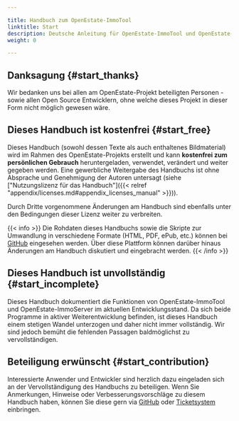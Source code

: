 ```yaml
---

title: Handbuch zum OpenEstate-ImmoTool
linktitle: Start
description: Deutsche Anleitung für OpenEstate-ImmoTool und OpenEstate-ImmoServer…
weight: 0

---
```



## Danksagung {#start_thanks}

Wir bedanken uns bei allen am OpenEstate-Projekt beteiligten Personen - sowie allen Open Source Entwicklern, ohne welche dieses Projekt in dieser Form nicht möglich gewesen wäre.


## Dieses Handbuch ist kostenfrei {#start_free}

Dieses Handbuch (sowohl dessen Texte als auch enthaltenes Bildmaterial) wird im Rahmen des OpenEstate-Projekts erstellt und kann **kostenfrei zum persönlichen Gebrauch** heruntergeladen, verwendet, verändert und weiter gegeben werden. Eine gewerbliche Weitergabe des Handbuchs ist ohne Absprache und Genehmigung der Autoren untersagt (siehe ["Nutzungslizenz für das Handbuch"]({{< relref "appendix/licenses.md#appendix_licenses_manual" >}})). 

Durch Dritte vorgenommene Änderungen am Handbuch sind ebenfalls unter den Bedingungen dieser Lizenz weiter zu verbreiten.

{{< info >}}
Die Rohdaten dieses Handbuchs sowie die Skripte zur Umwandlung in verschiedene Formate (HTML, PDF, ePub, etc.) können bei [GitHub](https://github.com/OpenEstate/OpenEstate-Tool-Manual/) eingesehen werden. Über diese Plattform können darüber hinaus Änderungen am Handbuch diskutiert und eingebracht werden.
{{< /info >}}


## Dieses Handbuch ist unvollständig {#start_incomplete}

Dieses Handbuch dokumentiert die Funktionen von OpenEstate-ImmoTool und OpenEstate-ImmoServer im aktuellen Entwicklungsstand. Da sich beide Programme in aktiver Weiterentwicklung befinden, ist dieses Handbuch einem stetigen Wandel unterzogen und daher nicht immer vollständig. Wir sind jedoch bemüht die fehlenden Passagen baldmöglichst zu vervollständigen.


## Beteiligung erwünscht {#start_contribution}

Interessierte Anwender und Entwickler sind herzlich dazu eingeladen sich an der Vervollständigung des Handbuchs zu beteiligen. Wenn Sie Anmerkungen, Hinweise oder Verbesserungsvorschläge zu diesem Handbuch haben, können Sie diese gern via [GitHub](https://github.com/OpenEstate/OpenEstate-Tool-Manual/) oder [Ticketsystem](https://openestate.org/support/tickets) einbringen.
